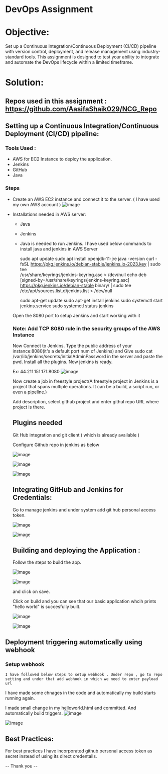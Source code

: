 # DevOps Assignment

# Objective:
Set up a Continuous Integration/Continuous Deployment (CI/CD) pipeline with version control, deployment, and release management using industry-standard tools. 
This assignment is designed to test your ability to integrate and automate the DevOps lifecycle within a limited timeframe.

# Solution:
## Repos used in this assignment : https://github.com/AasifaShaik029/NCG_Repo
## Setting up a Continuous Integration/Continuous Deployment (CI/CD) pipeline:
### Tools Used :
- AWS for EC2 Instance to deploy the application.
- Jenkins
- GitHub
- Java
### Steps
 - Create an AWS EC2 instance and connect it to the server. ( I have used my own AWS account )
   ![image](https://github.com/user-attachments/assets/0622f0ff-48ad-498c-956a-abd1016c5598)

- Installations needed in AWS server:
     - Java
     - Jenkins
  - Java is needed to run Jenkins. I have used below commands to install java and jenkins in AWS Server
    
    >
    sudo apt update
    sudo apt install openjdk-11-jre
    java -version
    curl -fsSL https://pkg.jenkins.io/debian-stable/jenkins.io-2023.key | sudo tee \
    /usr/share/keyrings/jenkins-keyring.asc > /dev/null
    echo deb [signed-by=/usr/share/keyrings/jenkins-keyring.asc] \
    https://pkg.jenkins.io/debian-stable binary/ | sudo tee \
    /etc/apt/sources.list.d/jenkins.list > /dev/null

    sudo apt-get update 
    sudo apt-get install jenkins
    sudo systemctl start jenkins.service
    sudo systemctl status jenkins
    >
   Open the 8080 port to setup Jenkins and start working with it

  ### Note: Add TCP 8080 rule in the security groups of the AWS Instance
  
  Now Connect to Jenkins. Type the public address of your instance:8080(it's a default port num of Jenkins) and Give sudo cat /var/lib/jenkins/secrets/initialAdminPassword in the server and paste the pwd. Install all the plugins. Now jenkins is ready.
  
  Ex: 44.211.151.171:8080
   ![image](https://github.com/user-attachments/assets/e5d0757a-f5ea-4321-88a8-36c989b09127)

  Now create a job in freestyle project(A freestyle project in Jenkins is a project that spans multiple operations. It can be a build, a script run, or even a pipeline.)

  Add description, select github project and enter githul repo URL where project is there.
  ## Plugins needed
  Git Hub integration and git client ( which is already available )

  Configure Github repo in jenkins as below

  ![image](https://github.com/user-attachments/assets/dbd690ea-a3ff-4f68-87c7-b2812bea28fe)

  ![image](https://github.com/user-attachments/assets/ed51434e-b0f7-411c-99d0-e45736fa4fb2)

  ![image](https://github.com/user-attachments/assets/25b22351-691e-4701-a6f5-97e82e8e6b8b)


  ## Integrating GitHub and Jenkins for Credentials:

  Go to manage jenkins and under system  add git hub personal access token.

  ![image](https://github.com/user-attachments/assets/fb071e9e-5ed8-4d97-aba9-fdece2b12aad)

  ![image](https://github.com/user-attachments/assets/8239cbed-6f81-42b2-8a96-b00e7c1a049b)

  ## Building and deploying the Application :
  Follow the steps to build the app.

  ![image](https://github.com/user-attachments/assets/035b2623-2f1d-451a-b999-c3d1559b8da6)

  ![image](https://github.com/user-attachments/assets/8aa9eb15-db78-49de-a03e-2ba90da3a6a3)

  and click on save.

  Click on build
  and you can see that our basic application whcih prints "hello world" is succesfully built.

  ![image](https://github.com/user-attachments/assets/76ed20cd-8b2f-44ce-93f5-923c14142814)


  ![image](https://github.com/user-attachments/assets/5e012249-1050-457a-865f-d0c3e68edf89)

 ## Deployment triggering automatically using webhook
  ### Setup webhook
    I have followed below steps to setup webhook . Under repo , go to repo setting and under that add webhook in which we need to enter payload url

  I have made some chnages in the code and automatically my build starts running again.

  I made small change in my helloworld.html and committed. And automatically build triggers.
  ![image](https://github.com/user-attachments/assets/553edf98-b4db-4376-ab48-c2b67af3f577)


![image](https://github.com/user-attachments/assets/f0b296db-d17b-4f90-8b48-1ce44ce150b6)


## Best Practices: 
 For best practices I have incorporated github personal access token as secret instead of using its direct credentails.

-- Thank you --


  





  





  

  


       

